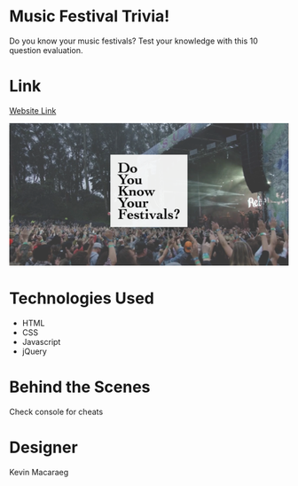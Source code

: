 # Music Festival Trivia!

Do you know your music festivals? Test your knowledge with this 10 question evaluation.

# Link

[Website Link](https://everysf.github.io/festival-trivia)

![screenshot](img/festscreenshot.png)

# Technologies Used 
- HTML
- CSS
- Javascript
- jQuery

# Behind the Scenes

Check console for cheats

# Designer

Kevin Macaraeg